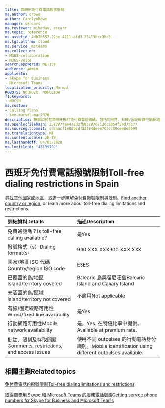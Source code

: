 ```yaml
---
title: 西班牙免付費電話撥號限制
ms.author: crowe
author: CarolynRowe
manager: serdars
ms.reviewer: mikedav, oscarr
ms.topic: reference
ms.assetid: 4db7b657-22ee-4211-afd3-23413bcc3bd9
ms.tgt.pltfrm: cloud
ms.service: msteams
ms.collection:
- M365-collaboration
- M365-voice
search.appverid: MET150
audience: Admin
appliesto:
- Skype for Business
- Microsoft Teams
localization_priority: Normal
ROBOTS: NOINDEX, NOFOLLOW
f1.keywords:
- NOCSH
ms.custom:
- Calling Plans
- seo-marvel-mar2020
description: 瞭解如何在西班牙撥打免付費電話號碼，包括可用性、有線/固定線與行動網路可用性，以及限制。
ms.openlocfilehash: 25e3877ae472d2fb037876713dca054f54d7ac77
ms.sourcegitcommit: cddaacf1e8dbcdfd3f94deee7057c89cee0e5699
ms.translationtype: MT
ms.contentlocale: zh-TW
ms.lasthandoff: 04/03/2020
ms.locfileid: "43139792"
---
```

# <a name="toll-free-dialing-restrictions-in-spain"></a><span data-ttu-id="9bcb0-103">西班牙免付費電話撥號限制</span><span class="sxs-lookup"><span data-stu-id="9bcb0-103">Toll-free dialing restrictions in Spain</span></span>

<span data-ttu-id="9bcb0-104">[尋找其他國家或地區](../toll-free-dialing-limitations-and-restrictions.md)，或進一步瞭解免付費撥號限制與限制。</span><span class="sxs-lookup"><span data-stu-id="9bcb0-104">[Find another country or region](../toll-free-dialing-limitations-and-restrictions.md), or learn more about toll-free dialing limitations and restrictions.</span></span>


|<span data-ttu-id="9bcb0-105">**詳細資料**</span><span class="sxs-lookup"><span data-stu-id="9bcb0-105">**Details**</span></span>|<span data-ttu-id="9bcb0-106">**描述**</span><span class="sxs-lookup"><span data-stu-id="9bcb0-106">**Description**</span></span>|
|:-----|:-----|
|<span data-ttu-id="9bcb0-107">免費通話嗎？</span><span class="sxs-lookup"><span data-stu-id="9bcb0-107">Is toll-free calling available?</span></span>  <br/> |<span data-ttu-id="9bcb0-108">是</span><span class="sxs-lookup"><span data-stu-id="9bcb0-108">Yes</span></span>  <br/> |
|<span data-ttu-id="9bcb0-109">撥號格式（s）</span><span class="sxs-lookup"><span data-stu-id="9bcb0-109">Dialing format(s)</span></span>  <br/> |<span data-ttu-id="9bcb0-110">900 XXX XXX</span><span class="sxs-lookup"><span data-stu-id="9bcb0-110">900 XXX XXX</span></span>  <br/> |
|<span data-ttu-id="9bcb0-111">國家/地區 ISO 代碼</span><span class="sxs-lookup"><span data-stu-id="9bcb0-111">Country/region ISO code</span></span>  <br/> |<span data-ttu-id="9bcb0-112">ES</span><span class="sxs-lookup"><span data-stu-id="9bcb0-112">ES</span></span>  <br/> |
|<span data-ttu-id="9bcb0-113">已覆蓋的島/地區</span><span class="sxs-lookup"><span data-stu-id="9bcb0-113">Island/territory covered</span></span>  <br/> |<span data-ttu-id="9bcb0-114">Balearic 島與留尼旺島</span><span class="sxs-lookup"><span data-stu-id="9bcb0-114">Balearic Island and Canary Island</span></span>  <br/> |
|<span data-ttu-id="9bcb0-115">未涵蓋的島/區域</span><span class="sxs-lookup"><span data-stu-id="9bcb0-115">Island/territory not covered</span></span>  <br/> |<span data-ttu-id="9bcb0-116">不適用</span><span class="sxs-lookup"><span data-stu-id="9bcb0-116">Not applicable</span></span>  <br/> |
|<span data-ttu-id="9bcb0-117">有線/固定線路可用性</span><span class="sxs-lookup"><span data-stu-id="9bcb0-117">Wired/fixed line availability</span></span>  <br/> |<span data-ttu-id="9bcb0-118">是</span><span class="sxs-lookup"><span data-stu-id="9bcb0-118">Yes</span></span>  <br/> |
|<span data-ttu-id="9bcb0-119">行動網路可用性</span><span class="sxs-lookup"><span data-stu-id="9bcb0-119">Mobile network availability</span></span>  <br/> |<span data-ttu-id="9bcb0-120">是。</span><span class="sxs-lookup"><span data-stu-id="9bcb0-120">Yes.</span></span> <span data-ttu-id="9bcb0-121">在特優比率中提供。</span><span class="sxs-lookup"><span data-stu-id="9bcb0-121">Available at premium rate.</span></span>  <br/> |
|<span data-ttu-id="9bcb0-122">批註、限制及存取問題</span><span class="sxs-lookup"><span data-stu-id="9bcb0-122">Comments, restrictions, and access issues</span></span>  <br/> |<span data-ttu-id="9bcb0-123">使用不同 outpulses 的行動電話身分識別。</span><span class="sxs-lookup"><span data-stu-id="9bcb0-123">Mobile identification using different outpulses available.</span></span>  <br/> |
   
## <a name="related-topics"></a><span data-ttu-id="9bcb0-124">相關主題</span><span class="sxs-lookup"><span data-stu-id="9bcb0-124">Related topics</span></span>

[<span data-ttu-id="9bcb0-125">免付費電話的撥號限制</span><span class="sxs-lookup"><span data-stu-id="9bcb0-125">Toll-free dialing limitations and restrictions</span></span>](../toll-free-dialing-limitations-and-restrictions.md)

[<span data-ttu-id="9bcb0-126">取得商務用 Skype 和 Microsoft Teams 的服務電話號碼</span><span class="sxs-lookup"><span data-stu-id="9bcb0-126">Getting service phone numbers for Skype for Business and Microsoft Teams</span></span>](/microsoftteams/getting-service-phone-numbers)

  
 
